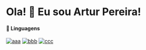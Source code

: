 # Ola! 👋 Eu sou Artur Pereira!

#### 🎈 Linguagens

[![aaa](https://img.shields.io/badge/HTML5-E34F26?style=for-the-badge&logo=html5&logoColor=white)](https://github.com/arturpereira2001) [![bbb](https://img.shields.io/badge/CSS3-1572B6?style=for-the-badge&logo=css3&logoColor=white)](https://github.com/arturpereira2001) [![ccc](https://img.shields.io/badge/JavaScript-F7DF1E?style=for-the-badge&logo=javascript&logoColor=black)](https://github.com/arturpereira2001)

